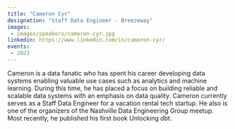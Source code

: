 ```yaml
---
title: "Cameron Cyr"
designation: "Staff Data Engineer - Breezeway"
images:
 - images/speakers/cameron-cyr.jpg
linkedin: https://www.linkedin.com/in/cameron-cyr/
events:
 - 2023
---
```


Cameron is a data fanatic who has spent his career developing data systems enabling valuable use cases such as analytics and machine learning. During this time, he has placed a focus on building reliable and scalable data systems with an emphasis on data quality. Cameron currently serves as a Staff Data Engineer for a vacation rental tech startup. He also is one of the organizers of the Nashville Data Engineering Group meetup. Most recently, he published his first book Unlocking dbt.